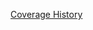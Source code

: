 [Coverage History](https://rawgithub.com/bldr-io/artifacts/local_bldr-io_bldr_2014-03-25_12-11-57/coverage/index.html)
